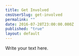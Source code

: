```yaml
---
title: Get Involved
cmsUserSlug: get-involved
permalink: ""
date: 2016-07-28T23:00:00.000Z
published: "true"
layout: default
---
```


Write your text here.